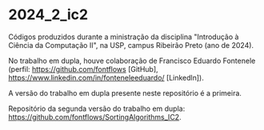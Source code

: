 # 2024_2_ic2

Códigos produzidos durante a ministração da disciplina "Introdução à Ciência da Computação II", na USP, campus Ribeirão Preto (ano de 2024).

No trabalho em dupla, houve colaboração de Francisco Eduardo Fontenele (perfil: https://github.com/fontflows [GitHub], https://www.linkedin.com/in/fonteneleeduardo/ [Linkedln]). 

A versão do trabalho em dupla presente neste repositório é a primeira.

Repositório da segunda versão do trabalho em dupla: https://github.com/fontflows/SortingAlgorithms_IC2.
